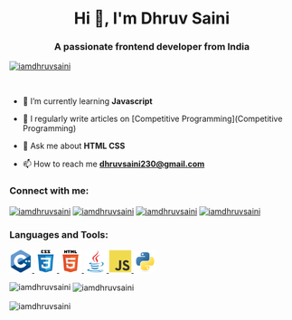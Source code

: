 <h1 align="center">Hi 👋, I'm Dhruv Saini</h1>
<h3 align="center">A passionate frontend developer from India</h3>


 
<p align="left"> <a href="https://github.com/ryo-ma/github-profile-trophy"><img src="https://github-profile-trophy.vercel.app/?username=iamdhruvsaini" alt="iamdhruvsaini" /></a> </p>

<p align="left"> <a href="https://twitter.com/" target="blank"><img src="https://img.shields.io/twitter/follow/?logo=twitter&style=for-the-badge" alt="" /></a> </p>

- 🌱 I’m currently learning **Javascript**

- 📝 I regularly write articles on [Competitive Programming](Competitive Programming)

- 💬 Ask me about **HTML CSS**

- 📫 How to reach me **dhruvsaini230@gmail.com**

<h3 align="left">Connect with me:</h3>
<p align="left">
<a href="https://linkedin.com/in/iamdhruvsaini" target="blank"><img align="center" src="https://raw.githubusercontent.com/rahuldkjain/github-profile-readme-generator/master/src/images/icons/Social/linked-in-alt.svg" alt="iamdhruvsaini" height="30" width="40" /></a>
<a href="https://codeforces.com/profile/iamdhruvsaini" target="blank"><img align="center" src="https://raw.githubusercontent.com/rahuldkjain/github-profile-readme-generator/master/src/images/icons/Social/codeforces.svg" alt="iamdhruvsaini" height="30" width="40" /></a>
<a href="https://www.leetcode.com/iamdhruvsaini" target="blank"><img align="center" src="https://raw.githubusercontent.com/rahuldkjain/github-profile-readme-generator/master/src/images/icons/Social/leet-code.svg" alt="iamdhruvsaini" height="30" width="40" /></a>
<a href="https://auth.geeksforgeeks.org/user/iamdhruvsaini" target="blank"><img align="center" src="https://raw.githubusercontent.com/rahuldkjain/github-profile-readme-generator/master/src/images/icons/Social/geeks-for-geeks.svg" alt="iamdhruvsaini" height="30" width="40" /></a>
</p>

<h3 align="left">Languages and Tools:</h3>
<p align="left"> <a href="https://www.w3schools.com/cpp/" target="_blank" rel="noreferrer"> <img src="https://raw.githubusercontent.com/devicons/devicon/master/icons/cplusplus/cplusplus-original.svg" alt="cplusplus" width="40" height="40"/> </a> <a href="https://www.w3schools.com/css/" target="_blank" rel="noreferrer"> <img src="https://raw.githubusercontent.com/devicons/devicon/master/icons/css3/css3-original-wordmark.svg" alt="css3" width="40" height="40"/> </a> <a href="https://www.w3.org/html/" target="_blank" rel="noreferrer"> <img src="https://raw.githubusercontent.com/devicons/devicon/master/icons/html5/html5-original-wordmark.svg" alt="html5" width="40" height="40"/> </a> <a href="https://www.java.com" target="_blank" rel="noreferrer"> <img src="https://raw.githubusercontent.com/devicons/devicon/master/icons/java/java-original.svg" alt="java" width="40" height="40"/> </a> <a href="https://developer.mozilla.org/en-US/docs/Web/JavaScript" target="_blank" rel="noreferrer"> <img src="https://raw.githubusercontent.com/devicons/devicon/master/icons/javascript/javascript-original.svg" alt="javascript" width="40" height="40"/> </a> <a href="https://www.python.org" target="_blank" rel="noreferrer"> <img src="https://raw.githubusercontent.com/devicons/devicon/master/icons/python/python-original.svg" alt="python" width="40" height="40"/> </a> </p>

<p><img align="left" src="https://github-readme-stats.vercel.app/api/top-langs?username=iamdhruvsaini&show_icons=true&locale=en&layout=compact" alt="iamdhruvsaini" /></p>

<p>&nbsp;<img align="center" src="https://github-readme-stats.vercel.app/api?username=iamdhruvsaini&show_icons=true&locale=en" alt="iamdhruvsaini" /></p>

<p><img align="center" src="https://github-readme-streak-stats.herokuapp.com/?user=iamdhruvsaini&" alt="iamdhruvsaini" /></p>

